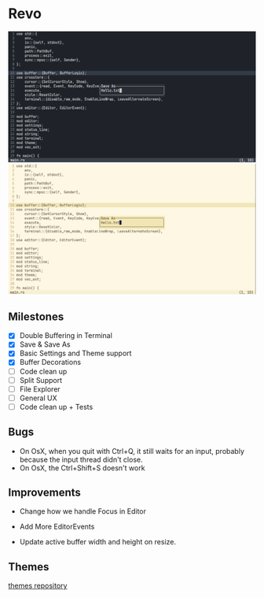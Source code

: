# Revo

![screenshot dark](./assets/dark_ss.png)
![screenshot light](./assets/light_ss.png)

## Milestones

- [x] Double Buffering in Terminal
- [x] Save & Save As
- [x] Basic Settings and Theme support
- [x] Buffer Decorations
- [ ] Code clean up
- [ ] Split Support
- [ ] File Explorer
- [ ] General UX
- [ ] Code clean up + Tests

## Bugs

- On OsX, when you quit with Ctrl+Q, it still waits for an input, probably because the input thread didn't close.
- On OsX, the Ctrl+Shift+S doesn't work

## Improvements

- Change how we handle Focus in Editor

- Add More EditorEvents

- Update active buffer width and height on resize.

## Themes

[themes repository](https://github.com/SaumitraLohokare/revo-themes)
